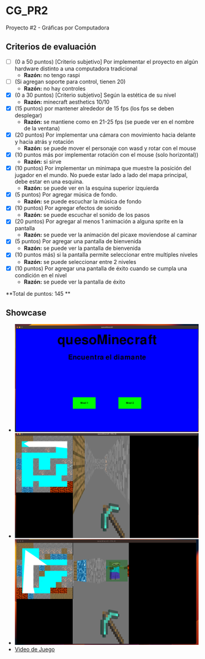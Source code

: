 # CG_PR2
Proyecto #2 - Gráficas por Computadora

## Criterios de evaluación

- [ ] (0 a 50 puntos) [Criterio subjetivo] Por implementar el proyecto en algún hardware distinto a una computadora tradicional
   - **Razón:** no tengo raspi
- [ ] (Si agregan soporte para control, tienen 20)
   - **Razón:** no hay controles
- [x] (0 a 30 puntos) [Criterio subjetivo] Según la estética de su nivel
   - **Razón:** minecraft aesthetics 10/10
- [x] (15 puntos) por mantener alrededor de 15 fps (los fps se deben desplegar)
   - **Razón:** se mantiene como en 21-25 fps (se puede ver en el nombre de la ventana)
- [x] (20 puntos) Por implementar una cámara con movimiento hacia delante y hacia atrás y rotación
   - **Razón:** se puede mover el personaje con wasd y rotar con el mouse
- [x] (10 puntos más por implementar rotación con el mouse (solo horizontal))
   - **Razón:** si sirve
- [x] (10 puntos) Por implementar un minimapa que muestre la posición del jugador en el mundo. No puede estar lado a lado del mapa principal, debe estar en una esquina.
   - **Razón:** se puede ver en la esquina superior izquierda
- [x] (5 puntos) Por agregar música de fondo.
   - **Razón:** se puede escuchar la música de fondo
- [x] (10 puntos) Por agregar efectos de sonido
   - **Razón:** se puede escuchar el sonido de los pasos
- [x] (20 puntos) Por agregar al menos 1 animación a alguna sprite en la pantalla
   - **Razón:** se puede ver la animación del picaxe moviendose al caminar
- [x] (5 puntos) Por agregar una pantalla de bienvenida
   - **Razón:** se puede ver la pantalla de bienvenida
- [x] (10 puntos más) si la pantalla permite seleccionar entre multiples niveles
   - **Razón:** se puede seleccionar entre 2 niveles
- [x] (10 puntos) Por agregar una pantalla de éxito cuando se cumpla una condición en el nivel
   - **Razón:** se puede ver la pantalla de éxito

**Total de puntos: 145 **

## Showcase

- ![Home](./screenshots/home.png)
- ![Level 1](./screenshots/level1.png)
- ![Level 2](./screenshots/level2.png)
- [Video de Juego](https://youtu.be/8DhjnIb9Ziw)
